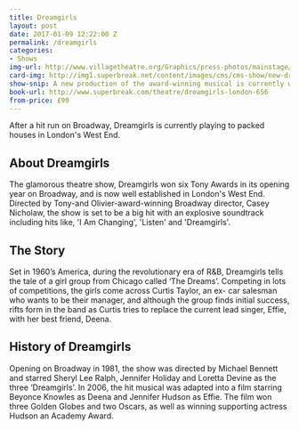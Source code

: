 ```yaml
---
title: Dreamgirls
layout: post
date: 2017-01-09 12:22:00 Z
permalink: /dreamgirls
categories:
- Shows
img-url: http://www.villagetheatre.org/Graphics/press-photos/mainstage/dreamgirls/dreamgirls-press9-web.jpg
card-img: http://img1.superbreak.net/content/images/cms/cms-show/new-dramgirls-logo-oct17.jpg
show-snip: A new production of the award-winning musical is currently wowing the West End.
book-url: http://www.superbreak.com/theatre/dreamgirls-london-656
from-price: £99
---
```


After a hit run on Broadway, Dreamgirls is currently playing to packed houses in London's West End.

## About Dreamgirls

The glamorous theatre show, Dreamgirls won six Tony Awards in its opening year on Broadway, and is now well established in London's West End. Directed by Tony-and Olivier-award-winning Broadway director, Casey Nicholaw, the show is set to be a big hit with an explosive soundtrack including hits like, 'I Am Changing', 'Listen' and 'Dreamgirls'.

## The Story

Set in 1960’s America, during the revolutionary era of R&B, Dreamgirls tells the tale of a girl group from Chicago called ‘The Dreams’. Competing in lots of competitions, the girls come across Curtis Taylor, an ex- car salesman who wants to be their manager, and although the group finds initial success, rifts form in the band as Curtis tries to replace the current lead singer, Effie, with her best friend, Deena.

## History of Dreamgirls

Opening on Broadway in 1981, the show was directed by Michael Bennett and starred Sheryl Lee Ralph, Jennifer Holiday and Loretta Devine as the three ‘Dreamgirls’. In 2006, the hit musical was adapted into a film starring Beyonce Knowles as Deena and Jennifer Hudson as Effie. The film won three Golden Globes and two Oscars, as well as winning supporting actress Hudson an Academy Award.
